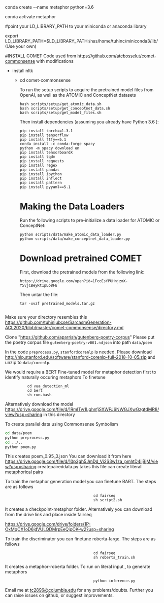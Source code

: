 conda create --name metaphor python=3.6

conda activate metaphor

#point your LD_LIBRARY_PATH to your miniconda or anaconda library

export LD_LIBRARY_PATH=$LD_LIBRARY_PATH:/nas/home/tuhinc/miniconda3/lib/      (Use your own)





#INSTALL COMET
Code used from https://github.com/atcbosselut/comet-commonsense with modifications



  - install nltk
      
    - cd comet-commonsense
    
       To run the setup scripts to acquire the pretrained model files from OpenAI, as well as the ATOMIC and ConceptNet datasets

      ```
      bash scripts/setup/get_atomic_data.sh
      bash scripts/setup/get_conceptnet_data.sh
      bash scripts/setup/get_model_files.sh
      ```

      Then install dependencies (assuming you already have Python 3.6 ):

      ```
      pip install torch==1.3.1
      pip install tensorflow
      pip install ftfy==5.1
      conda install -c conda-forge spacy
      python -m spacy download en
      pip install tensorboardX
      pip install tqdm
      pip install requests
      pip install regex
      pip install pandas
      pip install ipython
      pip install inflect
      pip install pattern
      pip install pyyaml==5.1
      
      ```
      <h1> Making the Data Loaders </h1>

      Run the following scripts to pre-initialize a data loader for ATOMIC or ConceptNet:

      ```
      python scripts/data/make_atomic_data_loader.py
      python scripts/data/make_conceptnet_data_loader.py
      ```
      
      <h1> Download pretrained COMET </h1>
      
      First, download the pretrained models from the following link:

      ```
      https://drive.google.com/open?id=1FccEsYPUHnjzmX-Y5vjCBeyRt1pLo8FB
      ```

      Then untar the file:

      ```
      tar -xvzf pretrained_models.tar.gz
      
    
 Make sure your directory resembles this 
 https://github.com/tuhinjubcse/SarcasmGeneration-ACL2020/blob/master/comet-commonsense/directory.md
 

Clone "https://github.com/aparrish/gutenberg-poetry-corpus"
Please put the poetry corpus file `gutenberg-poetry-v001.ndjson` into path `data/poem`

In the code `preprocess.py`, `stanfordcorenlp` is needed. Please download http://nlp.stanford.edu/software/stanford-corenlp-full-2018-10-05.zip and unzip to `data/corenlp`.

We would require a BERT Fine-tuned model for metaphor detection first to identify naturally occuring metaphors
To finetune 
      
              cd vua_detection_ml
              cd bert
              sh run.bash
Alternatively download the model https://drive.google.com/file/d/1RmITw1LghnfjSXWPJ6NWGJXwGzgtdMR8/view?usp=sharing in this directory
              
To create parallel data using Commonsense Symbolism

```bash
cd data/poem
python preprocess.py
cd ../..
python poem.py
```

This creates poem_0.95_3.json
You can download it from here https://drive.google.com/file/d/10p3gh5JmDd_Vi2S3w1za_pmhtD4jjBjM/view?usp=sharing
createpaireddata.py takes this file can create literal metaphorical pairs


To train the metaphor generation model you can finetune BART. The steps are as follows


                                            
                                            cd fairseq
                                            sh script2.sh
                                            

                            
It creates a checkpoint-metaphor folder. Alternatively you can download from the drive link and place inside fairseq

https://drive.google.com/drive/folders/1P-OxMqCX1oD6jdVULQDMrpEeQjpOK-w2?usp=sharing


To train the discriminator you can finetune roberta-large. The steps are as follows


                                            
                                            cd fairseq
                                            sh roberta_train.sh
                                        
It creates a metaphor-roberta folder. 
To run on literal input , to generate metaphors
                                            
                                            
                                            python inference.py
                                            






Email me at tc2896@columbia.edu for any problems/doubts. Further you can raise issues on github, or suggest improvements.


